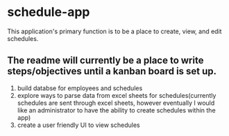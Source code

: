 # schedule-app

This application's primary function is to be a place to create, view, and edit schedules.

## The readme will currently be a place to write steps/objectives until a kanban board is set up.

1. build databse for employees and schedules
2. explore ways to parse data from excel sheets for schedules(currently schedules are sent through excel sheets, however eventually I would like an administrator to have the ability to create schedules within the app)
3. create a user friendly UI to view schedules
